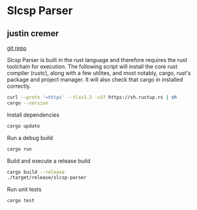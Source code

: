 # Slcsp Parser

## justin cremer

[git repo]

Slcsp Parser is built in the rust language and therefore requires the rust toolchain for execution.
The following script will install the core rust compiler (rustc), along with a few utilites, and most
notably, cargo, rust's package and project manager.  It will also check that cargo in installed correctly.

``` sh
curl --proto '=https' --tlsv1.2 -sSf https://sh.rustup.rs | sh
cargo --version
```
Install dependencies
``` sh
cargo update
```
Run a debug build
``` sh
cargo run
```
Build and execute a release build
``` sh
cargo build --release
./target/release/slcsp-parser
```
Run unit tests
``` sh
cargo test
```

[git repo]: <https://github.com/justincremer/slcsp-parser.git>
